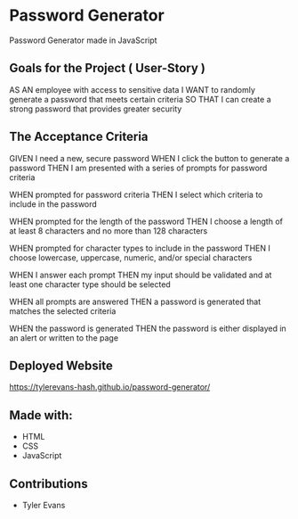 # Password Generator
Password Generator made in JavaScript

## Goals for the Project ( User-Story )
AS AN employee with access to sensitive data
I WANT to randomly generate a password that meets certain criteria
SO THAT I can create a strong password that provides greater security

## The Acceptance Criteria
GIVEN I need a new, secure password WHEN I click the button to generate a password THEN I am presented with a series of prompts for password criteria

WHEN prompted for password criteria THEN I select which criteria to include in the password

WHEN prompted for the length of the password THEN I choose a length of at least 8 characters and no more than 128 characters

WHEN prompted for character types to include in the password THEN I choose lowercase, uppercase, numeric, and/or special characters

WHEN I answer each prompt THEN my input should be validated and at least one character type should be selected

WHEN all prompts are answered THEN a password is generated that matches the selected criteria

WHEN the password is generated THEN the password is either displayed in an alert or written to the page

## Deployed Website
https://tylerevans-hash.github.io/password-generator/

## Made with:
- HTML
- CSS
- JavaScript

## Contributions
- Tyler Evans
